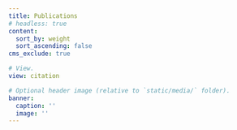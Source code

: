```yaml
---
title: Publications
# headless: true
content:
  sort_by: weight
  sort_ascending: false
cms_exclude: true

# View.
view: citation

# Optional header image (relative to `static/media/` folder).
banner:
  caption: ''
  image: ''
---
```

